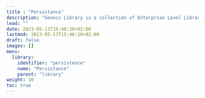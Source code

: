 ```yaml
---
title : "Persistance"
description: "Genocs Library is a collection of Enterprise Level Libraries and Templates for Modern Web Applications that gets you started with premium application development in no-time!"
lead: ""
date: 2023-05-13T15:40:19+02:00
lastmod: 2023-05-13T15:40:19+02:00
draft: false
images: []
menu:
  library:
    identifier: "persistence"
    name: "Persistance"
    parent: "library"
weight: 10
toc: true
---
```

